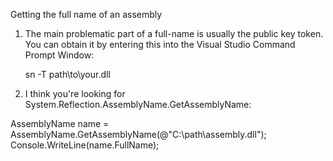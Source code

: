 Getting the full name of an assembly


1. The main problematic part of a full-name is usually the public key token.
You can obtain it by entering this into the Visual Studio Command Prompt Window:

    sn -T path\to\your.dll


2. I think you're looking for System.Reflection.AssemblyName.GetAssemblyName:

AssemblyName name = AssemblyName.GetAssemblyName(@"C:\path\assembly.dll");
Console.WriteLine(name.FullName);
